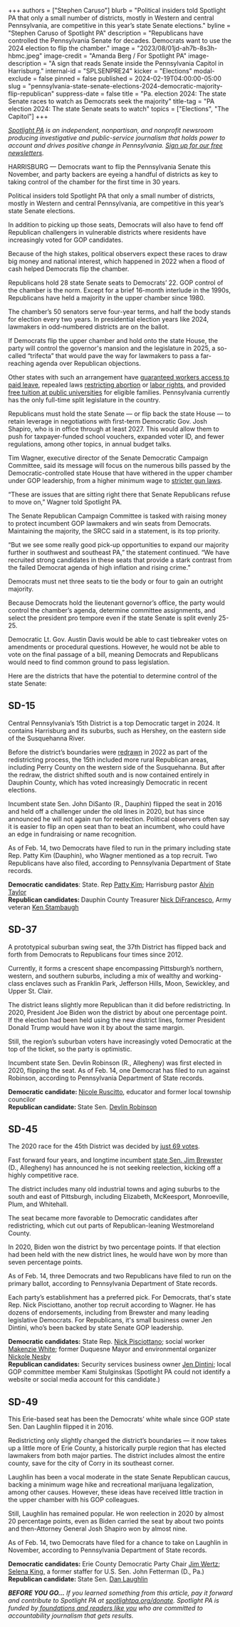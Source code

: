 +++
authors = ["Stephen Caruso"]
blurb = "Political insiders told Spotlight PA that only a small number of districts, mostly in Western and central Pennsylvania, are competitive in this year’s state Senate elections."
byline = "Stephen Caruso of Spotlight PA"
description = "Republicans have controlled the Pennsylvania Senate for decades. Democrats want to use the 2024 election to flip the chamber."
image = "2023/08/01jd-ah7b-8s3h-hbmc.jpeg"
image-credit = "Amanda Berg / For Spotlight PA"
image-description = "A sign that reads Senate inside the Pennsylvania Capitol in Harrisburg."
internal-id = "SPLSENPRE24"
kicker = "Elections"
modal-exclude = false
pinned = false
published = 2024-02-19T04:00:00-05:00
slug = "pennsylvania-state-senate-elections-2024-democratic-majority-flip-republican"
suppress-date = false
title = "Pa. election 2024: The state Senate races to watch as Democrats seek the majority"
title-tag = "PA election 2024: The state Senate seats to watch"
topics = ["Elections", "The Capitol"]
+++

<a href="https://www.spotlightpa.org/"><em>Spotlight PA</em></a><em> is an independent, nonpartisan, and nonprofit newsroom producing investigative and public-service journalism that holds power to account and drives positive change in Pennsylvania. </em><a href="https://www.spotlightpa.org/newsletters"><em>Sign up for our free newsletters</em></a><em>.</em>

HARRISBURG — Democrats want to flip the Pennsylvania Senate this November, and party backers are eyeing a handful of districts as key to taking control of the chamber for the first time in 30 years.

Political insiders told Spotlight PA that only a small number of districts, mostly in Western and central Pennsylvania, are competitive in this year’s state Senate elections.

In addition to picking up those seats, Democrats will also have to fend off Republican challengers in vulnerable districts where residents have increasingly voted for GOP candidates.

Because of the high stakes, political observers expect these races to draw big money and national interest, which happened in 2022 when a flood of cash helped Democrats flip the chamber.

<script src="https://www.spotlightpa.org/embed.js" async></script><div data-spl-embed-version="1" data-spl-src="https://www.spotlightpa.org/embeds/newsletter/"></div>

Republicans hold 28 state Senate seats to Democrats’ 22. GOP control of the chamber is the norm. Except for a brief 16-month interlude in the 1990s, Republicans have held a majority in the upper chamber since 1980.

The chamber’s 50 senators serve four-year terms, and half the body stands for election every two years. In presidential election years like 2024, lawmakers in odd-numbered districts are on the ballot.

If Democrats flip the upper chamber and hold onto the state House, the party will control the governor&#39;s mansion and the legislature in 2025, a so-called “trifecta” that would pave the way for lawmakers to pass a far-reaching agenda over Republican objections.

Other states with such an arrangement have <a href="https://www.mprnews.org/story/2023/12/26/new-minnesota-earned-sick-and-safe-time">guaranteed workers access to paid leave</a>, repealed laws <a href="https://michiganadvance.com/2023/12/11/whitmer-signs-bill-repealing-abortion-insurance-law-she-fought-against-a-decade-ago/#:~:text=In%20November%202022%2C%20voters%20approved,on%20the%20books%20banning%20abortion.">restricting abortion</a> or <a href="https://www.pbs.org/newshour/politics/michigan-becomes-1st-state-in-decades-to-repeal-right-to-work-law">labor rights</a>, and provided <a href="https://apnews.com/article/minnesota-governor-budget-ceremony-signing-walz-5eff134a29459d943c0c5863b72d20bc">free tuition at public universities</a> for eligible families. Pennsylvania currently has the only full-time split legislature in the country.

Republicans must hold the state Senate — or flip back the state House — to retain leverage in negotiations with first-term Democratic Gov. Josh Shapiro, who is in office through at least 2027. This would allow them to push for taxpayer-funded school vouchers, expanded voter ID, and fewer regulations, among other topics, in annual budget talks.

Tim Wagner, executive director of the Senate Democratic Campaign Committee, said its message will focus on the numerous bills passed by the Democratic-controlled state House that have withered in the upper chamber under GOP leadership, from a higher minimum wage to <a href="https://www.spotlightpa.org/news/2023/11/pennsylvania-gun-control-red-flag-law-background-checks-ceasefire-campaign/">stricter gun laws</a>.

“These are issues that are sitting right there that Senate Republicans refuse to move on,” Wagner told Spotlight PA.

The Senate Republican Campaign Committee is tasked with raising money to protect incumbent GOP lawmakers and win seats from Democrats. Maintaining the majority, the SRCC said in a statement, is its top priority.

“But we see some really good pick-up opportunities to expand our majority further in southwest and southeast PA,” the statement continued. “We have recruited strong candidates in these seats that provide a stark contrast from the failed Democrat agenda of high inflation and rising crime.”

Democrats must net three seats to tie the body or four to gain an outright majority.

Because Democrats hold the lieutenant governor’s office, the party would control the chamber’s agenda, determine committee assignments, and select the president pro tempore even if the state Senate is split evenly 25-25.

Democratic Lt. Gov. Austin Davis would be able to cast tiebreaker votes on amendments or procedural questions. However, he would not be able to vote on the final passage of a bill, meaning Democrats and Republicans would need to find common ground to pass legislation.

Here are the districts that have the potential to determine control of the state Senate:

## SD-15

Central Pennsylvania’s 15th District is a top Democratic target in 2024. It contains Harrisburg and its suburbs, such as Hershey, on the eastern side of the Susquehanna River.

Before the district’s boundaries were <a href="https://www.spotlightpa.org/news/2022/02/pennsylvania-redistricting-final-state-senate-map-analysis-score/">redrawn</a> in 2022 as part of the redistricting process, the 15th included more rural Republican areas, including Perry County on the western side of the Susquehanna. But after the redraw, the district shifted south and is now contained entirely in Dauphin County, which has voted increasingly Democratic in recent elections.

Incumbent state Sen. John DiSanto (R., Dauphin) flipped the seat in 2016 and held off a challenger under the old lines in 2020, but has since announced he will not again run for reelection. Political observers often say it is easier to flip an open seat than to beat an incumbent, who could have an edge in fundraising or name recognition.

As of Feb. 14, two Democrats have filed to run in the primary including state Rep. Patty Kim (Dauphin), who Wagner mentioned as a top recruit. Two Republicans have also filed, according to Pennsylvania Department of State records.

<strong>Democratic candidates</strong>: State. Rep <a href="https://pattykimforpa.com/">Patty Kim</a>; Harrisburg pastor <a href="https://www.facebook.com/profile.php?id=100002263814100">Alvin Taylor</a><br/><strong>Republican candidates: </strong>Dauphin County Treasurer <a href="https://www.facebook.com/nick.difrancesco.7">Nick DiFrancesco</a>, Army veteran <a href="https://www.facebook.com/ken.stambaugh1">Ken Stambaugh</a>

## SD-37

A prototypical suburban swing seat, the 37th District has flipped back and forth from Democrats to Republicans four times since 2012.

Currently, it forms a crescent shape encompassing Pittsburgh’s northern, western, and southern suburbs, including a mix of wealthy and working-class enclaves such as Franklin Park, Jefferson Hills, Moon, Sewickley, and Upper St. Clair.

The district leans slightly more Republican than it did before redistricting. In 2020, President Joe Biden won the district by about one percentage point. If the election had been held using the new district lines, former President Donald Trump would have won it by about the same margin.

Still, the region’s suburban voters have increasingly voted Democratic at the top of the ticket, so the party is optimistic.

Incumbent state Sen. Devlin Robinson (R., Allegheny) was first elected in 2020, flipping the seat. As of Feb. 14, one Democrat has filed to run against Robinson, according to Pennsylvania Department of State records.

<strong>Democratic candidate: </strong><a href="https://nicoleforpa.com/">Nicole Ruscitto</a>, educator and former local township councilor<strong><br/>Republican candidate: </strong>State Sen. <a href="https://www.devlinforsenate.com/">Devlin Robinson</a>

## SD-45

The 2020 race for the 45th District was decided by <a href="https://www.spotlightpa.org/news/2021/01/jim-brewster-pennsylvania-senate-undated-ballots-election-2020/">just 69 votes</a>.

Fast forward four years, and longtime incumbent <a href="https://www.legis.state.pa.us/cfdocs/legis/home/member_information/senate_bio.cfm?id=1197">state Sen. Jim Brewster</a> (D., Allegheny) has announced he is not seeking reelection, kicking off a highly competitive race.

The district includes many old industrial towns and aging suburbs to the south and east of Pittsburgh, including Elizabeth, McKeesport, Monroeville, Plum, and Whitehall.

The seat became more favorable to Democratic candidates after redistricting, which cut out parts of Republican-leaning Westmoreland County.

In 2020, Biden won the district by two percentage points. If that election had been held with the new district lines, he would have won by more than seven percentage points.

As of Feb. 14, three Democrats and two Republicans have filed to run on the primary ballot, according to Pennsylvania Department of State records.

Each party’s establishment has a preferred pick. For Democrats, that&#39;s state Rep. Nick Pisciottano, another top recruit according to Wagner. He has dozens of endorsements, including from Brewster and many leading legislative Democrats. For Republicans, it&#39;s small business owner Jen Dintini, who’s been backed by state Senate GOP leadership.

<strong>Democratic candidates:</strong> State Rep. <a href="https://www.nickforpa.com/">Nick Pisciottano</a>; social worker <a href="https://makenzieforpa.com/">Makenzie White</a>; former Duquesne Mayor and environmental organizer <a href="https://twitter.com/nickole_nesby">Nickole Nesby</a><br/><strong>Republican candidates:</strong> Security services business owner <a href="https://jenforsen.com/">Jen Dintini</a>; local GOP committee member Kami Stulginskas (Spotlight PA could not identify a website or social media account for this candidate.)

<script src="https://www.spotlightpa.org/embed.js" async></script><div data-spl-embed-version="1" data-spl-src="https://www.spotlightpa.org/embeds/donate/"></div>

## SD-49

This Erie-based seat has been the Democrats’ white whale since GOP state Sen. Dan Laughlin flipped it in 2016.

Redistricting only slightly changed the district’s boundaries — it now takes up a little more of Erie County, a historically purple region that has elected lawmakers from both major parties. The district includes almost the entire county, save for the city of Corry in its southeast corner.

Laughlin has been a vocal moderate in the state Senate Republican caucus, backing a minimum wage hike and recreational marijuana legalization, among other causes. However, these ideas have received little traction in the upper chamber with his GOP colleagues.

Still, Laughlin has remained popular. He won reelection in 2020 by almost 20 percentage points, even as Biden carried the seat by about two points and then-Attorney General Josh Shapiro won by almost nine.

As of Feb. 14, two Democrats have filed for a chance to take on Laughlin in November, according to Pennsylvania Department of State records.

<strong>Democratic candidates: </strong>Erie County Democratic Party Chair <a href="https://jimwertz.org/">Jim Wertz</a>; <a href="https://selenaforpa.com/">Selena King,</a> a former staffer for U.S. Sen. John Fetterman (D., Pa.)<br/><strong>Republican candidate: </strong>State Sen. <a href="https://www.votelaughlin.com/">Dan Laughlin</a><strong><em></em></strong>

<strong><em>BEFORE YOU GO…</em></strong><em> If you learned something from this article, pay it forward and contribute to Spotlight PA at </em><a href="http://spotlightpa.org/donate"><em>spotlightpa.org/donate</em></a><em>. Spotlight PA is funded by</em><a href="https://www.spotlightpa.org/support"><em> foundations and readers like you</em></a><em> who are committed to accountability journalism that gets results.</em>


